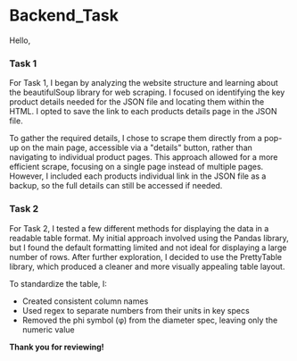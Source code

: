 # Backend_Task

Hello,

### Task 1
For Task 1, I began by analyzing the website structure and learning about the beautifulSoup library for web scraping. I focused on identifying the key product details needed for the JSON file and locating them within the HTML. I opted to save the link to each products details page in the JSON file.

To gather the required details, I chose to scrape them directly from a pop-up on the main page, accessible via a "details" button, rather than navigating to individual product pages. This approach allowed for a more efficient scrape, focusing on a single page instead of multiple pages. However, I included each products individual link in the JSON file as a backup, so the full details can still be accessed if needed.

### Task 2
For Task 2, I tested a few different methods for displaying the data in a readable table format. My initial approach involved using the Pandas library, but I found the default formatting limited and not ideal for displaying a large number of rows. After further exploration, I decided to use the PrettyTable library, which produced a cleaner and more visually appealing table layout.

To standardize the table, I:

 - Created consistent column names
 - Used regex to separate numbers from their units in key specs
 - Removed the phi symbol (φ) from the diameter spec, leaving only the numeric value

**Thank you for reviewing!**
